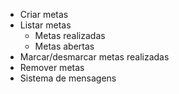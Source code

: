 - Criar metas 
- Listar metas 
    - Metas realizadas
    - Metas abertas
- Marcar/desmarcar metas realizadas 
- Remover metas 
- Sistema de mensagens 
